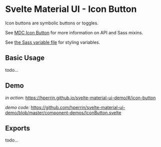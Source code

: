 # Svelte Material UI - Icon Button

Icon buttons are symbolic buttons or toggles.

See [MDC Icon Button](https://material.io/develop/web/components/buttons/icon-buttons/) for more information on API and Sass mixins.

See [the Sass variable file](https://github.com/material-components/material-components-web/blob/master/packages/mdc-icon-button/_variables.scss) for styling variables.

## Basic Usage

todo...

## Demo

*in action:* https://hperrin.github.io/svelte-material-ui-demo/#/icon-button

*demo code:* https://github.com/hperrin/svelte-material-ui-demo/blob/master/component-demos/IconButton.svelte

## Exports

todo...